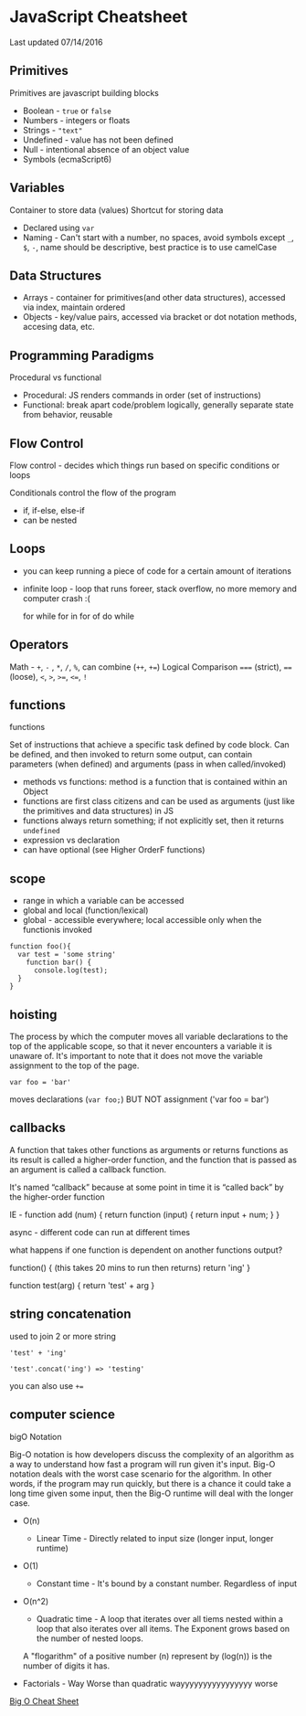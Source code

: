 # JavaScript Cheatsheet

Last updated 07/14/2016

## Primitives
Primitives are javascript building blocks

  - Boolean - `true` or `false`
  - Numbers - integers or floats
  - Strings - `"text"`
  - Undefined - value has not been defined
  - Null - intentional absence of an object value
  - Symbols (ecmaScript6)

## Variables

Container to store data (values)
Shortcut for storing data
  - Declared using `var`
  - Naming - Can't start with a number, no spaces, avoid symbols except `_`, `$`, `-`, name should be descriptive, best practice is to use camelCase


## Data Structures
  - Arrays - container for primitives(and other data structures), accessed via index, maintain ordered
  - Objects - key/value pairs, accessed via bracket or dot notation
methods, accesing data, etc.

## Programming Paradigms

Procedural vs functional
  - Procedural: JS renders commands in order (set of instructions)
  - Functional: break apart code/problem logically, generally separate state from behavior, reusable

## Flow Control

Flow control - decides which things run based on specific conditions or loops

Conditionals control the flow of the program
  - if, if-else, else-if
  - can be nested

## Loops

  - you can keep running a piece of code for a certain amount of iterations
  - infinite loop - loop that runs foreer, stack overflow, no more memory and computer crash :(

    for
    while
    for in
    for of
    do while

## Operators

  Math - `+`, `-` , `*`, `/`, `%`, can combine (`++`, `+=`)
  Logical
  Comparison `===` (strict), `==` (loose), `<`, `>`, `>=`, `<=`, `!`

## functions
  functions

  Set of instructions that achieve a specific task defined by code block. Can be defined, and then invoked to return some output, can contain parameters (when defined) and arguments (pass in when called/invoked)

  - methods vs functions: method is a function that is contained within an Object
  - functions are first class citizens and can be used as arguments (just like the primitives and data structures) in JS
  - functions always return something; if not explicitly set, then it returns `undefined`
  - expression vs declaration
  - can have optional (see Higher OrderF functions)
## scope
  - range in which a variable can be accessed
  - global and local (function/lexical)
  - global - accessible everywhere; local accessible only when the functionis invoked

  ```
  function foo(){
    var test = 'some string'
      function bar() {
        console.log(test);
    }
  }
  ```

## hoisting

The process by which the computer moves all variable declarations to the top of the applicable scope, so that it never encounters a variable it is unaware of. It's important to note that it does not move the variable assignment to the top of the page.

`var foo = 'bar'`

moves declarations (`var foo;`) BUT NOT assignment ('var foo = bar')

## callbacks

  A function that takes other functions as arguments or returns functions as its result is called a higher-order function, and the function that is passed as an argument is called a callback function.

  It's named “callback” because at some point in time it is “called back” by the higher-order function

  IE
    - function add (num) {
        return function (input) {
          return input + num;
        }
    }

  async - different code can run at different times

  what happens if one function is dependent on another functions output?

  function() {
    (this takes 20 mins to run then returns)
    return 'ing'
  }

  function test(arg) {
    return 'test' + arg
  }

## string concatenation

  used to join 2 or more string
  ```
  'test' + 'ing'
  ```

  ```
  'test'.concat('ing') => 'testing'
  ```

  you can also use `+=`

## computer science
bigO Notation

Big-O notation is how developers discuss the complexity of an algorithm as a way to understand how fast a program will run given it's input. Big-O notation deals with the worst case scenario for the algorithm. In other words, if the program may run quickly, but there is a chance it could take a long time given some input, then the Big-O runtime will deal with the longer case.

* O(n)
  * Linear Time - Directly related to input size (longer input, longer runtime)
* O(1)
  * Constant time - It's bound by a constant number. Regardless of input
* O(n^2)
  * Quadratic time - A loop that iterates over all tiems nested within a loop that also iterates over all items.
  The Exponent grows based on the number of nested loops.

  A "flogarithm" of a positive number (n) represent by (log(n)) is the number of digits it has.

* Factorials - Way Worse than quadratic wayyyyyyyyyyyyyyyy worse

[Big O Cheat Sheet](http://bigocheatsheet.com)
